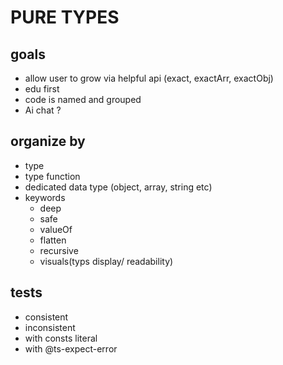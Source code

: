 # PURE TYPES

## goals

- allow user to grow via helpful api (exact, exactArr, exactObj)
- edu first
- code is named and grouped
- Ai chat ?

## organize by

- type
- type function
- dedicated data type (object, array, string etc)
- keywords
  - deep
  - safe
  - valueOf
  - flatten
  - recursive
  - visuals(typs display/ readability)

## tests

- consistent
- inconsistent
- with consts literal
- with @ts-expect-error
